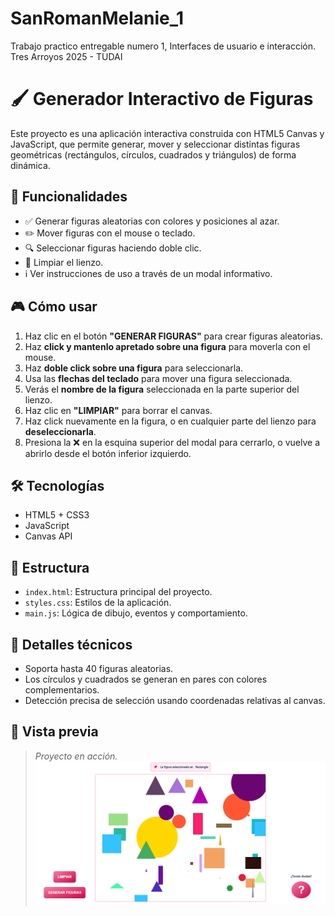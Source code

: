 # SanRomanMelanie_1
Trabajo practico entregable numero 1, Interfaces de usuario e interacción. Tres Arroyos 2025 - TUDAI

# 🖌️ Generador Interactivo de Figuras

Este proyecto es una aplicación interactiva construida con HTML5 Canvas y JavaScript, que permite generar, mover y seleccionar distintas figuras geométricas (rectángulos, círculos, cuadrados y triángulos) de forma dinámica.

## 🚀 Funcionalidades

- ✅ Generar figuras aleatorias con colores y posiciones al azar.
- ✏️ Mover figuras con el mouse o teclado.
- 🔍 Seleccionar figuras haciendo doble clic.
- 🧽 Limpiar el lienzo.
- ℹ️ Ver instrucciones de uso a través de un modal informativo.

## 🎮 Cómo usar

1. Haz clic en el botón **"GENERAR FIGURAS"** para crear figuras aleatorias.
2. Haz **click y mantenlo apretado sobre una figura** para moverla con el mouse.
3. Haz **doble click sobre una figura** para seleccionarla.
4. Usa las **flechas del teclado** para mover una figura seleccionada.
5. Verás el **nombre de la figura** seleccionada en la parte superior del lienzo.
6. Haz clic en **"LIMPIAR"** para borrar el canvas.
7. Haz click nuevamente en la figura, o en cualquier parte del lienzo para **deseleccionarla**.
8. Presiona la ❌ en la esquina superior del modal para cerrarlo, o vuelve a abrirlo desde el botón inferior izquierdo.

## 🛠️ Tecnologías

- HTML5 + CSS3
- JavaScript
- Canvas API

## 📁 Estructura

- `index.html`: Estructura principal del proyecto.
- `styles.css`: Estilos de la aplicación.
- `main.js`: Lógica de dibujo, eventos y comportamiento.

## 🧠 Detalles técnicos

- Soporta hasta 40 figuras aleatorias.
- Los círculos y cuadrados se generan en pares con colores complementarios.
- Detección precisa de selección usando coordenadas relativas al canvas.

## 📸 Vista previa

> _Proyecto en acción._
![Vista previa de la aplicación](vista_previa.png)